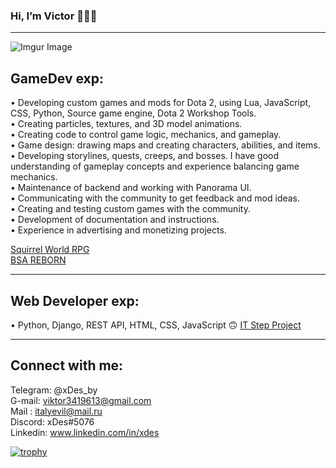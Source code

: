 ### Hi, I’m Victor 👋👋👋
<hr />

![Imgur Image](https://imgur.com/MvCXdAS.jpg)

## GameDev exp:
• Developing custom games and mods for Dota 2, using Lua, JavaScript, CSS,
Python, Source game engine, Dota 2 Workshop Tools.<br/>
• Creating particles, textures, and 3D model animations.<br/>
• Creating code to control game logic, mechanics, and gameplay. <br/>
• Game design: drawing maps and creating characters, abilities, and items.<br/>
• Developing storylines, quests, creeps, and bosses. I have good understanding of
gameplay concepts and experience balancing game mechanics.<br/>
• Maintenance of backend and working with Panorama UI. <br/>
• Communicating with the community to get feedback and mod ideas.<br/>
• Creating and testing custom games with the community. <br/>
• Development of documentation and instructions.<br/>
• Experience in advertising and monetizing projects. <br/>

[Squirrel World RPG](https://steamcommunity.com/sharedfiles/filedetails/?id=2326145404) <br/>
[BSA REBORN](https://steamcommunity.com/sharedfiles/filedetails/?id=1571786267)

<hr /> 

## Web Developer exp:
&#8226; Python, Django, REST API, HTML, CSS, JavaScript &#128579;
[IT Step Project](https://github.com/xDes-by/IT_Step_website_project)

<hr /> 

## Connect with me:
Telegram: @xDes_by <br/>
G-mail: viktor3419613@gmail.com <br/>
Mail : italyevil@mail.ru <br/>
Discord: xDes#5076 <br/>
Linkedin: www.linkedin.com/in/xdes <br/>


[![trophy](https://github-profile-trophy.vercel.app/?username=xDes-by&theme=onedark)](https://github.com/ryo-ma/github-profile-trophy)
